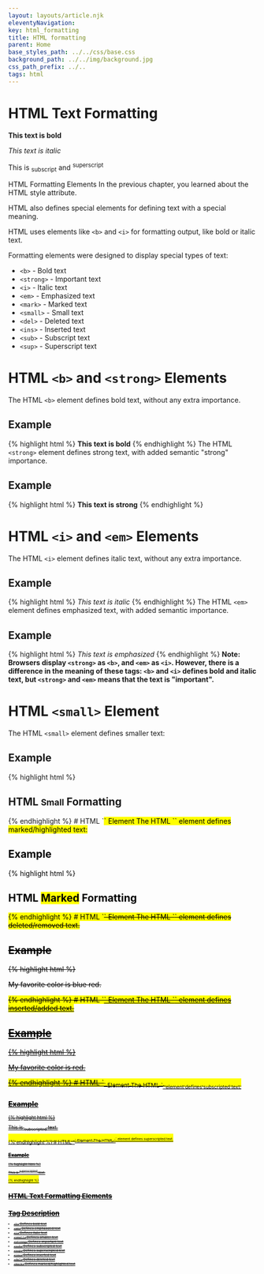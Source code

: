 ```yaml
---
layout: layouts/article.njk
eleventyNavigation:
key: html_formatting
title: HTML formatting
parent: Home
base_styles_path: ../../css/base.css
background_path: ../../img/background.jpg
css_path_prefix: ../..
tags: html
---
```


# HTML Text Formatting

<strong>This text is bold</strong>

<em> This text is italic </em>

This is <sub>subscript</sub> and <sup>superscript</sup>

HTML Formatting Elements
In the previous chapter, you learned about the HTML style attribute.

HTML also defines special elements for defining text with a special meaning.

HTML uses elements like `<b>` and `<i>` for formatting output, like bold or italic text.

Formatting elements were designed to display special types of text:

- `<b>` - Bold text
- `<strong>` - Important text
- `<i>` - Italic text
- `<em>` - Emphasized text
- `<mark>` - Marked text
- `<small>` - Small text
- `<del>` - Deleted text
- `<ins>` - Inserted text
- `<sub>` - Subscript text
- `<sup>` - Superscript text

# HTML `<b>` and `<strong>` Elements

The HTML `<b>` element defines bold text, without any extra importance.

## Example

{% highlight html %}
<b>This text is bold</b>
{% endhighlight %}
The HTML `<strong>` element defines strong text, with added semantic "strong" importance.

## Example

{% highlight html %}
<strong>This text is strong</strong>
{% endhighlight %}

# HTML `<i>` and `<em>` Elements

The HTML `<i>` element defines italic text, without any extra importance.

## Example

{% highlight html %}
<i>This text is italic</i>
{% endhighlight %}
The HTML `<em>` element defines emphasized text, with added semantic importance.

## Example

{% highlight html %}
<em>This text is emphasized</em>
{% endhighlight %}
<strong>Note: Browsers display `<strong>` as `<b>`, and `<em>` as `<i>`. However, there is a difference in the meaning of these tags: `<b>` and `<i>` defines bold and italic text, but `<strong>` and `<em>` means that the text is "important".</strong>

# HTML `<small>` Element

The HTML `<small>` element defines smaller text:

## Example

{% highlight html %}

<h2>HTML <small>Small</small> Formatting</h2>
{% endhighlight %}
# HTML `<mark>` Element
The HTML `<mark>` element defines marked/highlighted text:

## Example

{% highlight html %}

<h2>HTML <mark>Marked</mark> Formatting</h2>
{% endhighlight %}
# HTML `<del>` Element
The HTML `<del>` element defines deleted/removed text.

## Example

{% highlight html %}

<p>My favorite color is <del>blue</del> red.</p>
{% endhighlight %}
# HTML `<ins>` Element
The HTML `<ins>` element defines inserted/added text.

## Example

{% highlight html %}

<p>My favorite <ins>color</ins> is red.</p>
{% endhighlight %}
# HTML `<sub>` Element
The HTML `<sub>` element defines subscripted text.

## Example

{% highlight html %}

<p>This is <sub>subscripted</sub> text.</p>
{% endhighlight %}
# HTML `<sup>` Element
The HTML `<sup>` element defines superscripted text.

## Example

{% highlight html %}

<p>This is <sup>superscripted</sup> text.</p>
{% endhighlight %}

# HTML Text Formatting Elements

# Tag Description

- `<b>` Defines bold text
- `<em>` Defines emphasized text
- `<i>` Defines italic text
- `<small>` Defines smaller text
- `<strong>` Defines important text
- `<sub>` Defines subscripted text
- `<sup>` Defines superscripted text
- `<ins>` Defines inserted text
- `<del>` Defines deleted text
- `<mark>` Defines marked/highlighted text
